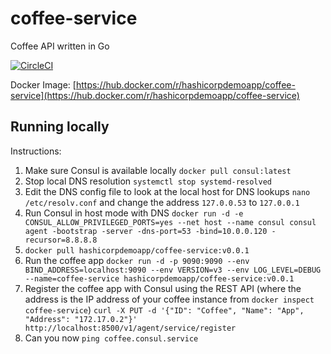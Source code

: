 # coffee-service
Coffee API written in Go

[![CircleCI](https://circleci.com/gh/hashicorp-demoapp/coffee-service.svg?style=svg)](https://circleci.com/gh/hashicorp-demoapp/coffee-service)

Docker Image: [https://hub.docker.com/r/hashicorpdemoapp/coffee-service](https://hub.docker.com/r/hashicorpdemoapp/coffee-service)

## Running locally

Instructions:
1. Make sure Consul is available locally `docker pull consul:latest`
2. Stop local DNS resolution `systemctl stop systemd-resolved`
3. Edit the DNS config file to look at the local host for DNS lookups `nano /etc/resolv.conf` and change the address `127.0.0.53` to `127.0.0.1`
4. Run Consul in host mode with DNS `docker run -d -e CONSUL_ALLOW_PRIVILEGED_PORTS=yes --net host --name consul consul agent -bootstrap -server -dns-port=53 -bind=10.0.0.120 -recursor=8.8.8.8`
5. `docker pull hashicorpdemoapp/coffee-service:v0.0.1`
6. Run the coffee app `docker run -d -p 9090:9090 --env BIND_ADDRESS=localhost:9090 --env VERSION=v3 --env LOG_LEVEL=DEBUG --name=coffee-service hashicorpdemoapp/coffee-service:v0.0.1`
7. Register the coffee app with Consul using the REST API (where the address is the IP address of your coffee instance from `docker inspect coffee-service`) `curl -X PUT -d '{"ID": "Coffee", "Name": "App", "Address": "172.17.0.2"}' http://localhost:8500/v1/agent/service/register`
8. Can you now `ping coffee.consul.service`
